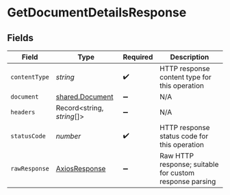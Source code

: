 # GetDocumentDetailsResponse


## Fields

| Field                                                     | Type                                                      | Required                                                  | Description                                               |
| --------------------------------------------------------- | --------------------------------------------------------- | --------------------------------------------------------- | --------------------------------------------------------- |
| `contentType`                                             | *string*                                                  | :heavy_check_mark:                                        | HTTP response content type for this operation             |
| `document`                                                | [shared.Document](../../../sdk/models/shared/document.md) | :heavy_minus_sign:                                        | N/A                                                       |
| `headers`                                                 | Record<string, *string*[]>                                | :heavy_minus_sign:                                        | N/A                                                       |
| `statusCode`                                              | *number*                                                  | :heavy_check_mark:                                        | HTTP response status code for this operation              |
| `rawResponse`                                             | [AxiosResponse](https://axios-http.com/docs/res_schema)   | :heavy_minus_sign:                                        | Raw HTTP response; suitable for custom response parsing   |